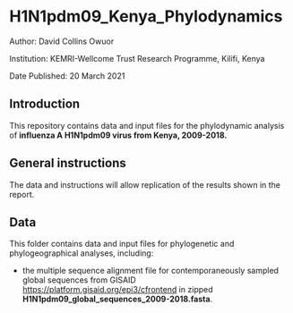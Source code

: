 # H1N1pdm09_Kenya_Phylodynamics

Author:	David Collins Owuor

Institution:	KEMRI-Wellcome Trust Research Programme, Kilifi, Kenya

Date Published: 20 March 2021

## Introduction

This repository contains data and input files for the phylodynamic analysis of **influenza A H1N1pdm09 virus from Kenya, 2009-2018.**

## General instructions

The data and instructions will allow replication of the results shown in the report.

## Data

This folder contains data and input files for phylogenetic and phylogeographical analyses, including:

* the multiple sequence alignment file for contemporaneously sampled global sequences from GISAID https://platform.gisaid.org/epi3/cfrontend in zipped **H1N1pdm09_global_sequences_2009-2018.fasta**.
